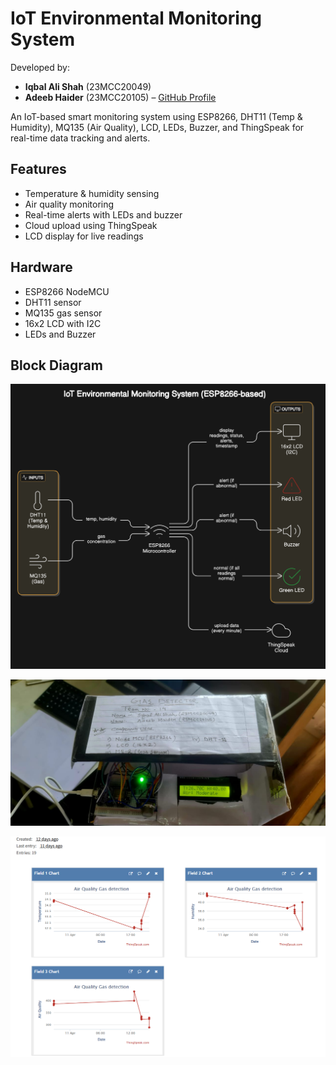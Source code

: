 # IoT Environmental Monitoring System  

Developed by:  
- **Iqbal Ali Shah** (23MCC20049)  
- **Adeeb Haider** (23MCC20105) – [GitHub Profile](https://github.com/AdeebHaider137)  

An IoT-based smart monitoring system using ESP8266, DHT11 (Temp & Humidity), MQ135 (Air Quality), LCD, LEDs, Buzzer, and ThingSpeak for real-time data tracking and alerts.

## Features
- Temperature & humidity sensing  
- Air quality monitoring  
- Real-time alerts with LEDs and buzzer  
- Cloud upload using ThingSpeak  
- LCD display for live readings  

## Hardware
- ESP8266 NodeMCU  
- DHT11 sensor  
- MQ135 gas sensor  
- 16x2 LCD with I2C  
- LEDs and Buzzer  

## Block Diagram

<p align="center">
  <img src="block_diagram.png" alt="Block Diagram" width="600"/>
</p>
<p align="center">
  <img src="finaloutput.jpg" alt="Block Diagram" width="600"/>
</p>
<p align="center">
  <img src="Cloud-status.png" alt="Block Diagram" width="600"/>
</p>
